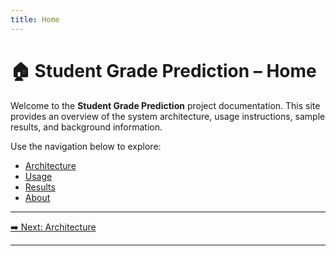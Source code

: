 ```yaml
---
title: Home
---
```


# 🏠 Student Grade Prediction – Home

Welcome to the **Student Grade Prediction** project documentation. This site provides an overview of the system architecture, usage instructions, sample results, and background information.

Use the navigation below to explore:

- [Architecture](architecture.md)
- [Usage](usage.md)
- [Results](results.md)
- [About](about.md)

---

[➡️ Next: Architecture](architecture.md)

---
